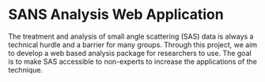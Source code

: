 # SANS Analysis Web Application
The treatment and analysis of small angle scattering (SAS) data is always a technical hurdle and a barrier for many groups. Through this project, we aim to develop a web based analysis package for researchers to use. The goal is to make SAS accessible to non-experts to increase the applications of the technique.